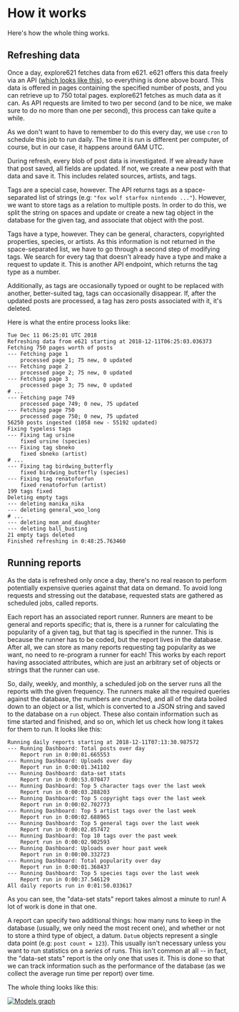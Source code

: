 # How it works

Here's how the whole thing works.

## Refreshing data

Once a day, explore621 fetches data from e621. e621 offers this data freely via an API ([which looks like this](https://e621.net/post/index.json)), so everything is done above board. This data is offered in pages containing the specified number of posts, and you can retrieve up to 750 total pages. explore621 fetches as much data as it can. As API requests are limited to two per second (and to be nice, we make sure to do no more than one per second), this process can take quite a while.

As we don't want to have to remember to do this every day, we use `cron` to schedule this job to run daily. The time it is run is different per computer, of course, but in our case, it happens around 6AM UTC.

During refresh, every blob of post data is investigated. If we already have that post saved, all fields are updated. If not, we create a new post with that data and save it. This includes related sources, artists, and tags.

Tags are a special case, however. The API returns tags as a space-separated list of strings (e.g: `"fox wolf starfox nintendo ..."`). However, we want to store tags as a relation to multiple posts. In order to do this, we split the string on spaces and update or create a new tag object in the database for the given tag, and associate that object with the post.

Tags have a type, however. They can be general, characters, copyrighted properties, species, or artists. As this information is not returned in the space-separated list, we have to go through a second step of modifying tags. We search for every tag that doesn't already have a type and make a request to update it. This is another API endpoint, which returns the tag type as a number.

Additionally, as tags are occasionally typoed or ought to be replaced with another, better-suited tag, tags can occasionally disappear. If, after the updated posts are processed, a tag has zero posts associated with it, it's deleted.

Here is what the entire process looks like:

```
Tue Dec 11 06:25:01 UTC 2018
Refreshing data from e621 starting at 2018-12-11T06:25:03.036373
Fetching 750 pages worth of posts
--- Fetching page 1
    processed page 1; 75 new, 0 updated
--- Fetching page 2
    processed page 2; 75 new, 0 updated
--- Fetching page 3
    processed page 3; 75 new, 0 updated
# ...
--- Fetching page 749
    processed page 749; 0 new, 75 updated
--- Fetching page 750
    processed page 750; 0 new, 75 updated
56250 posts ingested (1058 new - 55192 updated)
Fixing typeless tags
--- Fixing tag ursine
    fixed ursine (species)
--- Fixing tag sbneko
    fixed sbneko (artist)
# ...
--- Fixing tag birdwing_butterfly
    fixed birdwing_butterfly (species)
--- Fixing tag renatoforfun
    fixed renatoforfun (artist)
199 tags fixed
Deleting empty tags
--- deleting manika_nika
--- deleting general_woo_long
# ...
--- deleting mom_and_daughter
--- deleting ball_busting
21 empty tags deleted
Finished refreshing in 0:48:25.763460
```

## Running reports

As the data is refreshed only once a day, there's no real reason to perform potentially expensive queries against that data on demand. To avoid long requests and stressing out the database, requested stats are gathered as scheduled jobs, called reports.

Each report has an associated report runner. Runners are meant to be general and reports specific; that is, there is a runner for calculating the popularity of a given tag, but that tag is specified in the runner. This is because the runner has to be coded, but the report lives in the database. After all, we can store as many reports requesting tag popularity as we want, no need to re-program a runner for each! This works by each report having associated attributes, which are just an arbitrary set of objects or strings that the runner can use.

So, daily, weekly, and monthly, a scheduled job on the server runs all the reports with the given frequency. The runners make all the required queries against the database, the numbers are crunched, and all of the data boiled down to an object or a list, which is converted to a JSON string and saved to the database on a `run` object. These also contain information such as time started and finished, and so on, which let us check how long it takes for them to run. It looks like this:

```
Running daily reports starting at 2018-12-11T07:13:30.987572
--- Running Dashboard: Total posts over day
    Report run in 0:00:01.665553
--- Running Dashboard: Uploads over day
    Report run in 0:00:01.341102
--- Running Dashboard: data-set stats
    Report run in 0:00:53.070477
--- Running Dashboard: Top 5 character tags over the last week
    Report run in 0:00:03.288203
--- Running Dashboard: Top 5 copyright tags over the last week
    Report run in 0:00:02.702773
--- Running Dashboard: Top 5 artist tags over the last week
    Report run in 0:00:02.688965
--- Running Dashboard: Top 5 general tags over the last week
    Report run in 0:00:02.857472
--- Running Dashboard: Top 10 tags over the past week
    Report run in 0:00:02.902593
--- Running Dashboard: Uploads over hour past week
    Report run in 0:00:00.332723
--- Running Dashboard: Total popularity over day
    Report run in 0:00:01.368437
--- Running Dashboard: Top 5 species tags over the last week
    Report run in 0:00:37.546129
All daily reports run in 0:01:50.033617
```

As you can see, the "data-set stats" report takes almost a minute to run! A lot of work is done in that one.

A report can specify two additional things: how many runs to keep in the database (usually, we only need the most recent one), and whether or not to store a third type of object, a datum. `Datum` objects represent a single data point (e.g: `post count = 123`). This usually isn't necessary unless you want to run statistics on a *series* of runs. This isn't common at all -- in fact, the "data-set stats" report is the only one that uses it. This is done so that we can track information such as the performance of the database (as we collect the average run time per report) over time.

The whole thing looks like this:

[![Models graph](https://explore621.net/static/images/graph_models.png)](https://explore621.net/static/images/graph_models.png)

